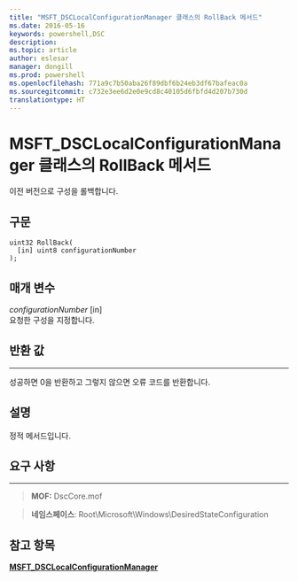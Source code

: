```yaml
---
title: "MSFT_DSCLocalConfigurationManager 클래스의 RollBack 메서드"
ms.date: 2016-05-16
keywords: powershell,DSC
description: 
ms.topic: article
author: eslesar
manager: dongill
ms.prod: powershell
ms.openlocfilehash: 771a9c7b50aba26f89dbf6b24eb3df67bafeac0a
ms.sourcegitcommit: c732e3ee6d2e0e9cd8c40105d6fbfd4d207b730d
translationtype: HT
---
```

# <a name="rollback-method-of-the-msftdsclocalconfigurationmanager-class"></a>MSFT_DSCLocalConfigurationManager 클래스의 RollBack 메서드

이전 버전으로 구성을 롤백합니다.

<a name="syntax"></a>구문
------

```mof
uint32 RollBack(
  [in] uint8 configurationNumber
);
```

<a name="parameters"></a>매개 변수
----------

*configurationNumber* \[in\]  
요청한 구성을 지정합니다. 

## <a name="return-value"></a>반환 값
------------

성공하면 0을 반환하고 그렇지 않으면 오류 코드를 반환합니다.

## <a name="remarks"></a>설명

정적 메서드입니다.

## <a name="requirements"></a>요구 사항
------------
>**MOF:** DscCore.mof

>**네임스페이스**: Root\Microsoft\Windows\DesiredStateConfiguration


## <a name="see-also"></a>참고 항목


[**MSFT_DSCLocalConfigurationManager**](msft-dsclocalconfigurationmanager.md)


 

 



